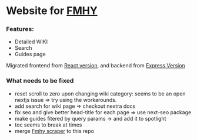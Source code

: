 # Website for [FMHY](https://www.reddit.com/r/FREEMEDIAHECKYEAH/)

### Features:

- Detailed WIKI
- Search
- Guides page

Migrated frontend from [React version](https://github.com/zeus-12/fmhy-ui), and backend from [Express Version](https://github.com/zeus-12/fmhy-server)

### What needs to be fixed

- reset scroll to zero upon changing wiki category: seems to be an open nextjs issue => try using the workarounds.
- add search for wiki page => checkout nextra docs
- fix seo and give better head-title for each page => use next-seo package
- make guides fitered by query params -> and add it to spotlight
- toc seems to break at times
- merge [Fmhy scraper](https://github.com/zeus-12/fmhy-scraper) to this repo
